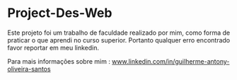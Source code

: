 # Project-Des-Web

Este projeto foi um trabalho de faculdade realizado por mim, como forma de praticar o que aprendi no curso superior.
Portanto qualquer erro encontrado favor reportar em meu linkedin. 

Para mais informações sobre mim : www.linkedin.com/in/guilherme-antony-oliveira-santos
